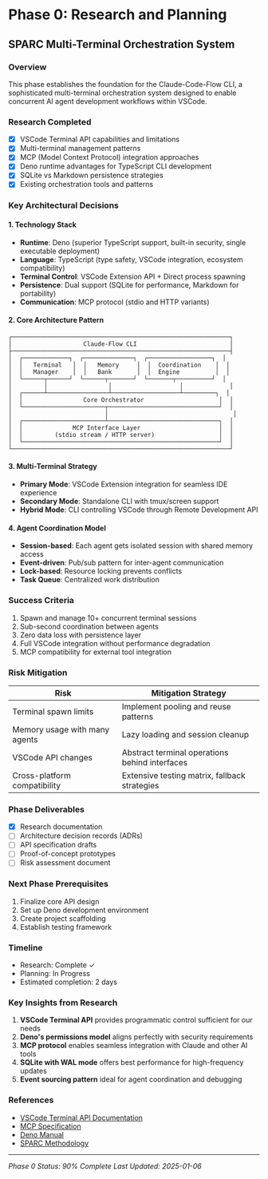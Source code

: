 # Phase 0: Research and Planning
## SPARC Multi-Terminal Orchestration System

### Overview
This phase establishes the foundation for the Claude-Code-Flow CLI, a sophisticated multi-terminal orchestration system designed to enable concurrent AI agent development workflows within VSCode.

### Research Completed
- [x] VSCode Terminal API capabilities and limitations
- [x] Multi-terminal management patterns
- [x] MCP (Model Context Protocol) integration approaches
- [x] Deno runtime advantages for TypeScript CLI development
- [x] SQLite vs Markdown persistence strategies
- [x] Existing orchestration tools and patterns

### Key Architectural Decisions

#### 1. Technology Stack
- **Runtime**: Deno (superior TypeScript support, built-in security, single executable deployment)
- **Language**: TypeScript (type safety, VSCode integration, ecosystem compatibility)
- **Terminal Control**: VSCode Extension API + Direct process spawning
- **Persistence**: Dual support (SQLite for performance, Markdown for portability)
- **Communication**: MCP protocol (stdio and HTTP variants)

#### 2. Core Architecture Pattern
```
┌─────────────────────────────────────────────────────────────┐
│                    Claude-Flow CLI                          │
├─────────────────────────────────────────────────────────────┤
│  ┌─────────────┐  ┌──────────────┐  ┌──────────────────┐  │
│  │   Terminal   │  │   Memory     │  │  Coordination    │  │
│  │   Manager    │  │   Bank       │  │  Engine          │  │
│  └──────┬──────┘  └──────┬───────┘  └───────┬──────────┘  │
│         │                 │                   │             │
│  ┌──────┴─────────────────┴───────────────────┴─────────┐  │
│  │                 Core Orchestrator                     │  │
│  └───────────────────────┬───────────────────────────────┘  │
│                          │                                   │
│  ┌───────────────────────┴───────────────────────────────┐  │
│  │              MCP Interface Layer                      │  │
│  │         (stdio stream / HTTP server)                  │  │
│  └───────────────────────────────────────────────────────┘  │
└─────────────────────────────────────────────────────────────┘
```

#### 3. Multi-Terminal Strategy
- **Primary Mode**: VSCode Extension integration for seamless IDE experience
- **Secondary Mode**: Standalone CLI with tmux/screen support
- **Hybrid Mode**: CLI controlling VSCode through Remote Development API

#### 4. Agent Coordination Model
- **Session-based**: Each agent gets isolated session with shared memory access
- **Event-driven**: Pub/sub pattern for inter-agent communication
- **Lock-based**: Resource locking prevents conflicts
- **Task Queue**: Centralized work distribution

### Success Criteria
1. Spawn and manage 10+ concurrent terminal sessions
2. Sub-second coordination between agents
3. Zero data loss with persistence layer
4. Full VSCode integration without performance degradation
5. MCP compatibility for external tool integration

### Risk Mitigation
| Risk | Mitigation Strategy |
|------|-------------------|
| Terminal spawn limits | Implement pooling and reuse patterns |
| Memory usage with many agents | Lazy loading and session cleanup |
| VSCode API changes | Abstract terminal operations behind interfaces |
| Cross-platform compatibility | Extensive testing matrix, fallback strategies |

### Phase Deliverables
- [x] Research documentation
- [ ] Architecture decision records (ADRs)
- [ ] API specification drafts
- [ ] Proof-of-concept prototypes
- [ ] Risk assessment document

### Next Phase Prerequisites
1. Finalize core API design
2. Set up Deno development environment
3. Create project scaffolding
4. Establish testing framework

### Timeline
- Research: Complete ✓
- Planning: In Progress
- Estimated completion: 2 days

### Key Insights from Research
1. **VSCode Terminal API** provides programmatic control sufficient for our needs
2. **Deno's permissions model** aligns perfectly with security requirements
3. **MCP protocol** enables seamless integration with Claude and other AI tools
4. **SQLite with WAL mode** offers best performance for high-frequency updates
5. **Event sourcing pattern** ideal for agent coordination and debugging

### References
- [VSCode Terminal API Documentation](https://code.visualstudio.com/api/references/vscode-api#Terminal)
- [MCP Specification](https://github.com/modelcontextprotocol/modelcontextprotocol)
- [Deno Manual](https://deno.land/manual)
- [SPARC Methodology](https://github.com/ruvnet/sparc)

---
*Phase 0 Status: 90% Complete*
*Last Updated: 2025-01-06*
